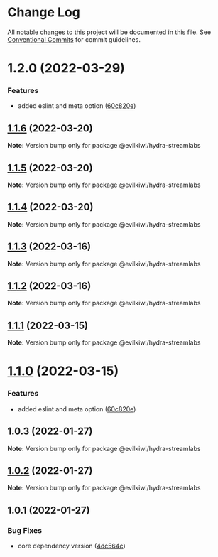 # Change Log

All notable changes to this project will be documented in this file.
See [Conventional Commits](https://conventionalcommits.org) for commit guidelines.

# 1.2.0 (2022-03-29)


### Features

* added eslint and meta option ([60c820e](https://github.com/evilkiwi/hydra/commit/60c820e6c53250cdf3d35925a269e2142e2e89cf))





## [1.1.6](https://github.com/evilkiwi/hydra/compare/@evilkiwi/hydra-streamlabs@1.1.5...@evilkiwi/hydra-streamlabs@1.1.6) (2022-03-20)

**Note:** Version bump only for package @evilkiwi/hydra-streamlabs





## [1.1.5](https://github.com/evilkiwi/hydra/compare/@evilkiwi/hydra-streamlabs@1.1.4...@evilkiwi/hydra-streamlabs@1.1.5) (2022-03-20)

**Note:** Version bump only for package @evilkiwi/hydra-streamlabs





## [1.1.4](https://github.com/evilkiwi/hydra/compare/@evilkiwi/hydra-streamlabs@1.1.3...@evilkiwi/hydra-streamlabs@1.1.4) (2022-03-20)

**Note:** Version bump only for package @evilkiwi/hydra-streamlabs





## [1.1.3](https://github.com/evilkiwi/hydra/compare/@evilkiwi/hydra-streamlabs@1.1.2...@evilkiwi/hydra-streamlabs@1.1.3) (2022-03-16)

**Note:** Version bump only for package @evilkiwi/hydra-streamlabs





## [1.1.2](https://github.com/evilkiwi/hydra/compare/@evilkiwi/hydra-streamlabs@1.1.1...@evilkiwi/hydra-streamlabs@1.1.2) (2022-03-16)

**Note:** Version bump only for package @evilkiwi/hydra-streamlabs





## [1.1.1](https://github.com/evilkiwi/hydra/compare/@evilkiwi/hydra-streamlabs@1.1.0...@evilkiwi/hydra-streamlabs@1.1.1) (2022-03-15)

**Note:** Version bump only for package @evilkiwi/hydra-streamlabs





# [1.1.0](https://github.com/evilkiwi/hydra/compare/@evilkiwi/hydra-streamlabs@1.0.3...@evilkiwi/hydra-streamlabs@1.1.0) (2022-03-15)


### Features

* added eslint and meta option ([60c820e](https://github.com/evilkiwi/hydra/commit/60c820e6c53250cdf3d35925a269e2142e2e89cf))





## 1.0.3 (2022-01-27)

**Note:** Version bump only for package @evilkiwi/hydra-streamlabs





## [1.0.2](https://github.com/evilkiwi/hydra/compare/@evilkiwi/hydra-streamlabs@1.0.1...@evilkiwi/hydra-streamlabs@1.0.2) (2022-01-27)

**Note:** Version bump only for package @evilkiwi/hydra-streamlabs





## 1.0.1 (2022-01-27)


### Bug Fixes

* core dependency version ([4dc564c](https://github.com/evilkiwi/hydra/commit/4dc564cbff42c3780f0b32d1867a7dce97b27a28))
